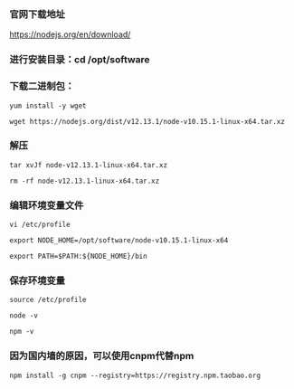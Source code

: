 ### 官网下载地址

https://nodejs.org/en/download/

### 进行安装目录：cd /opt/software

### 下载二进制包：
```
yum install -y wget

wget https://nodejs.org/dist/v12.13.1/node-v10.15.1-linux-x64.tar.xz 
```

### 解压
```
tar xvJf node-v12.13.1-linux-x64.tar.xz

rm -rf node-v12.13.1-linux-x64.tar.xz
```
 

### 编辑环境变量文件

```
vi /etc/profile

export NODE_HOME=/opt/software/node-v10.15.1-linux-x64

export PATH=$PATH:${NODE_HOME}/bin

 ```

### 保存环境变量

```
source /etc/profile

node -v

npm -v
```

### 因为国内墙的原因，可以使用cnpm代替npm

```
npm install -g cnpm --registry=https://registry.npm.taobao.org
```